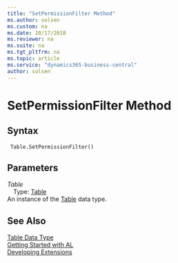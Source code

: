 ```yaml
---
title: "SetPermissionFilter Method"
ms.author: solsen
ms.custom: na
ms.date: 10/17/2018
ms.reviewer: na
ms.suite: na
ms.tgt_pltfrm: na
ms.topic: article
ms.service: "dynamics365-business-central"
author: solsen
---
```

[//]: # (START>DO_NOT_EDIT)
[//]: # (IMPORTANT:Do not edit any of the content between here and the END>DO_NOT_EDIT.)
[//]: # (Any modifications should be made in the .xml files in the ModernDev repo.)
# SetPermissionFilter Method


## Syntax
```
 Table.SetPermissionFilter()
```

## Parameters
*Table*  
&emsp;Type: [Table](table-data-type.md)  
An instance of the [Table](table-data-type.md) data type.  


[//]: # (IMPORTANT: END>DO_NOT_EDIT)
## See Also
[Table Data Type](table-data-type.md)  
[Getting Started with AL](../../devenv-get-started.md)  
[Developing Extensions](../../devenv-dev-overview.md)